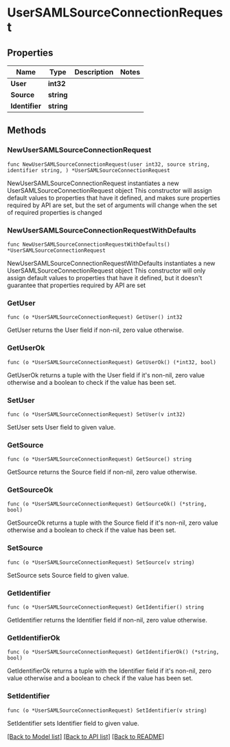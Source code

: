 # UserSAMLSourceConnectionRequest

## Properties

Name | Type | Description | Notes
------------ | ------------- | ------------- | -------------
**User** | **int32** |  | 
**Source** | **string** |  | 
**Identifier** | **string** |  | 

## Methods

### NewUserSAMLSourceConnectionRequest

`func NewUserSAMLSourceConnectionRequest(user int32, source string, identifier string, ) *UserSAMLSourceConnectionRequest`

NewUserSAMLSourceConnectionRequest instantiates a new UserSAMLSourceConnectionRequest object
This constructor will assign default values to properties that have it defined,
and makes sure properties required by API are set, but the set of arguments
will change when the set of required properties is changed

### NewUserSAMLSourceConnectionRequestWithDefaults

`func NewUserSAMLSourceConnectionRequestWithDefaults() *UserSAMLSourceConnectionRequest`

NewUserSAMLSourceConnectionRequestWithDefaults instantiates a new UserSAMLSourceConnectionRequest object
This constructor will only assign default values to properties that have it defined,
but it doesn't guarantee that properties required by API are set

### GetUser

`func (o *UserSAMLSourceConnectionRequest) GetUser() int32`

GetUser returns the User field if non-nil, zero value otherwise.

### GetUserOk

`func (o *UserSAMLSourceConnectionRequest) GetUserOk() (*int32, bool)`

GetUserOk returns a tuple with the User field if it's non-nil, zero value otherwise
and a boolean to check if the value has been set.

### SetUser

`func (o *UserSAMLSourceConnectionRequest) SetUser(v int32)`

SetUser sets User field to given value.


### GetSource

`func (o *UserSAMLSourceConnectionRequest) GetSource() string`

GetSource returns the Source field if non-nil, zero value otherwise.

### GetSourceOk

`func (o *UserSAMLSourceConnectionRequest) GetSourceOk() (*string, bool)`

GetSourceOk returns a tuple with the Source field if it's non-nil, zero value otherwise
and a boolean to check if the value has been set.

### SetSource

`func (o *UserSAMLSourceConnectionRequest) SetSource(v string)`

SetSource sets Source field to given value.


### GetIdentifier

`func (o *UserSAMLSourceConnectionRequest) GetIdentifier() string`

GetIdentifier returns the Identifier field if non-nil, zero value otherwise.

### GetIdentifierOk

`func (o *UserSAMLSourceConnectionRequest) GetIdentifierOk() (*string, bool)`

GetIdentifierOk returns a tuple with the Identifier field if it's non-nil, zero value otherwise
and a boolean to check if the value has been set.

### SetIdentifier

`func (o *UserSAMLSourceConnectionRequest) SetIdentifier(v string)`

SetIdentifier sets Identifier field to given value.



[[Back to Model list]](../README.md#documentation-for-models) [[Back to API list]](../README.md#documentation-for-api-endpoints) [[Back to README]](../README.md)



